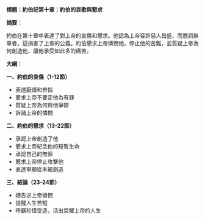 **標題：約伯記第十章：約伯的哀歌與懇求**

**摘要：**

約伯在第十章中表達了對上帝的哀傷和懇求。他認為上帝容許惡人昌盛，而懲罰無辜者，這損害了上帝的公義。約伯懇求上帝憐憫他，停止他的苦難，並質疑上帝為何創造他，讓他承受如此多的痛苦。

**大綱：**

**一、約伯的哀傷（1-12節）**
* 表達厭煩和苦惱
* 要求上帝不要定他為有罪
* 質疑上帝為何與他爭辯
* 訴諸上帝的憐憫

**二、約伯的懇求（13-22節）**
* 承認上帝創造了他
* 懇求上帝紀念他的短暫生命
* 承認自己的無罪
* 懇求上帝停止攻擊他
* 表達寧願從未被創造

**三、結論（23-24節）**
* 禱告求上帝憐憫
* 提醒人生苦短
* 呼籲珍惜受造，活出榮耀上帝的人生